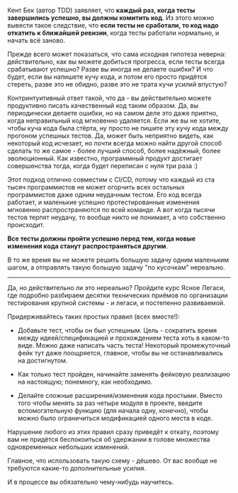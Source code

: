 Кент Бек (автор TDD) заявляет, что **каждый раз, когда тесты завершились успешно, вы должны комитить код**. Из этого можно вывести такое следствие, что **если тесты не сработали, то код надо откатить к ближайшей ревизии**, когда тесты работали нормально, и начать всё заново.

Прежде всего может показаться, что сама исходная гипотеза неверна: действительно, как вы можете добиться прогресса, если тесты всегда срабатывают успешно? Разве вы иногда не делаете ошибки? И что будет, если вы напишете кучу кода, и потом его просто придётся стереть, разве это не обидно, разве это не трата кучи усилий впустую?

Контринтуитивный ответ такой, что да - вы действительно можете продуктивно писать качественный код таким образом. Да, вы периодически делаете ошибки, но на самом деле это даже приятно, когда неправильный код мгновенно удаляется. Если же вы не хотите, чтобы куча кода была стёрта, ну просто не пишите эту кучу кода между прогоном успешных тестов. Да, может быть неприятно видеть, как некоторый код исчезает, но почти всегда можно найти другой способ сделать то же самое - более лучший способ, более надёжный, более эволюционный. Как известно, программный продукт достигает совершенства тогда, когда будет переписан с нуля три раза :)

Этот подход отлично совместим с CI/CD, потому что каждый из ста тысяч программистов не может огорчить всех остальных программистов даже одним неудачным тестом. Его код всегда работает, и маленькие успешно протестированные изменения мгновенно распространяются по всей команде. А вот когда тысячи тестов терпят неудачу, то вообще никто не понимает, а что собственно происходит.

**Все тесты должны пройти успешно перед тем, когда новые изменения кода станут распространяться другим**.

В то же время вы не можете решить большую задачу одним маленьким шагом, а отправлять такую большую задачу "по кусочкам" нереально.

---

Да, но действительно ли это нереально? Пройдите курс Ясное Легаси, где подробно разбираем десятки технических приёмов по организации тестирования крупной системы - и легаси, и постепенно развиваемой.

Придерживайтесь таких простых правил (всех вместе!):

- Добавьте тест, чтобы он был успешным. Цель - сократить время между идеей/спецификацией и прохождением теста хоть в каком-то виде. Можно даже написать часть теста! Некоторый промежуточный фейк тут даже поощряется, главное, чтобы вы не останавливались на достигнутом.

- Как только тест пройден, начинайте заменять фейковую реализацию на настоящую; понемногу, как необходимо.

- Делайте сложные расширения/изменения кода простыми. Вместо того чтобы менять за раз четыре модуля в проекте, введите вспомогательную функцию (для начала одну, конечно), чтобы можно было ограничиться модификацией одного места в коде.

Нарушение любого из этих правил сразу приведёт к откату, поэтому вам не придётся беспокоиться об удержании в голове множества одновременных небольших изменений.

Главное, что использовать такую схему - дёшево. От вас вообще не требуются какие-то дополнительные усилия.

И в процессе вы обязательно чему-нибудь научитесь. 
